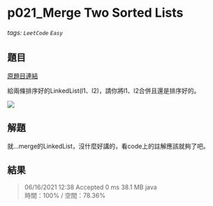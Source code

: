 # p021_Merge Two Sorted Lists

###### tags: `LeetCode` `Easy`

## 題目
[原題目連結](https://leetcode.com/problems/merge-two-sorted-lists/)

給兩條排序好的LinkedList(l1、l2)，請你將l1、l2合併且還是排序好的。

![](https://i.imgur.com/9ASySzY.png)

## 解題
就...merge的LinkedList，沒什麼好講的，看code上的註解應該就夠了吧。

## 結果
> 06/16/2021 12:38	Accepted	0 ms	38.1 MB	java  
> 時間：100% / 空間：78.36%
